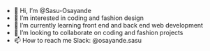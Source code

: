 - 👋 Hi, I’m @Sasu-Osayande
- 👀 I’m interested in coding and fashion design
- 🌱 I’m currently learning front end and back end web development
- 💞️ I’m looking to collaborate on coding and fashion projects
- 📫 How to reach me Slack: @osayande.sasu

<!---
Sasu-Osayande/Sasu-Osayande is a ✨ special ✨ repository because its `README.md` (this file) appears on your GitHub profile.
You can click the Preview link to take a look at your changes.
--->
